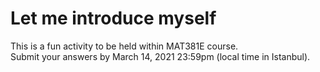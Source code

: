 # Let me introduce myself

This is a fun activity to be held within MAT381E course.  
Submit your answers by March 14, 2021 23:59pm (local time in Istanbul).
